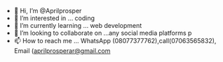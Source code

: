 - 👋 Hi, I’m @Aprilprosper
- 👀 I’m interested in ... coding
- 🌱 I’m currently learning ... web development
- 💞️ I’m looking to collaborate on ...any social media platforms p
- 📫 How to reach me ... WhatsApp (08077377762),call(07063565832), Email (aprilprosperar@gmail.com

<!---
Aprilprosper/Aprilprosper is a ✨ special ✨ repository because its `README.md` (this file) appears on your GitHub profile.
You can click the Preview link to take a look at your changes.
--->
